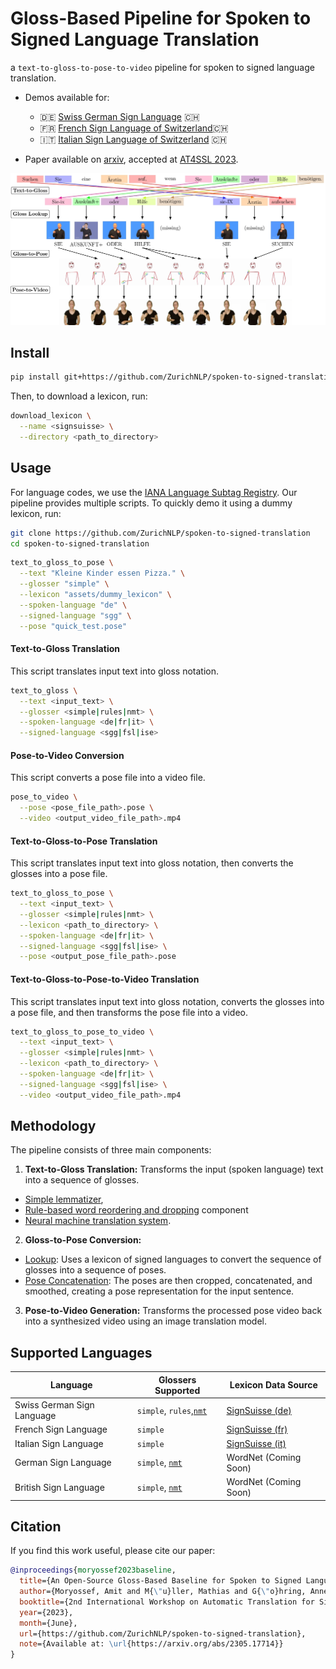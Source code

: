 # Gloss-Based Pipeline for Spoken to Signed Language Translation

a `text-to-gloss-to-pose-to-video` pipeline for spoken to signed language translation.

- Demos available for:
  - 🇩🇪 [Swiss German Sign Language](https://sign.mt/?sil=ch&spl=de) 🇨🇭
  - 🇫🇷 [French Sign Language of Switzerland](https://sign.mt/?sil=ch&spl=fr)🇨🇭
  - 🇮🇹 [Italian Sign Language of Switzerland](https://sign.mt/?sil=ch&spl=it) 🇨🇭

- Paper available on [arxiv](https://arxiv.org/abs/2305.17714), accepted
  at [AT4SSL 2023](https://sites.google.com/tilburguniversity.edu/at4ssl2023/).

![Visualization of our pipeline](assets/pipeline.jpg)

## Install

```bash
pip install git+https://github.com/ZurichNLP/spoken-to-signed-translation.git
```

Then, to download a lexicon, run:
```bash
download_lexicon \
  --name <signsuisse> \
  --directory <path_to_directory>
```

## Usage

For language codes, we use the [IANA Language Subtag Registry](https://www.iana.org/assignments/language-subtag-registry/language-subtag-registry).
Our pipeline provides multiple scripts. 
To quickly demo it using a dummy lexicon, run:

```bash
git clone https://github.com/ZurichNLP/spoken-to-signed-translation
cd spoken-to-signed-translation
```

```bash
text_to_gloss_to_pose \
  --text "Kleine Kinder essen Pizza." \
  --glosser "simple" \
  --lexicon "assets/dummy_lexicon" \
  --spoken-language "de" \
  --signed-language "sgg" \
  --pose "quick_test.pose"
```

#### Text-to-Gloss Translation

This script translates input text into gloss notation. 

```bash
text_to_gloss \
  --text <input_text> \
  --glosser <simple|rules|nmt> \
  --spoken-language <de|fr|it> \
  --signed-language <sgg|fsl|ise>
```

#### Pose-to-Video Conversion

This script converts a pose file into a video file.

```bash
pose_to_video \
  --pose <pose_file_path>.pose \
  --video <output_video_file_path>.mp4
```

#### Text-to-Gloss-to-Pose Translation

This script translates input text into gloss notation, then converts the glosses into a pose file.

```bash
text_to_gloss_to_pose \
  --text <input_text> \
  --glosser <simple|rules|nmt> \
  --lexicon <path_to_directory> \
  --spoken-language <de|fr|it> \
  --signed-language <sgg|fsl|ise> \
  --pose <output_pose_file_path>.pose
```

#### Text-to-Gloss-to-Pose-to-Video Translation

This script translates input text into gloss notation, converts the glosses into a pose file, and then transforms the pose file into a video.

```bash
text_to_gloss_to_pose_to_video \
  --text <input_text> \
  --glosser <simple|rules|nmt> \
  --lexicon <path_to_directory> \
  --spoken-language <de|fr|it> \
  --signed-language <sgg|fsl|ise> \
  --video <output_video_file_path>.mp4
```

## Methodology

The pipeline consists of three main components:

1. **Text-to-Gloss Translation:**
   Transforms the input (spoken language) text into a sequence of glosses.

- [Simple lemmatizer](src/text_to_gloss/simple.py),
- [Rule-based word reordering and dropping](src/text_to_gloss/rules.py) component
- [Neural machine translation system](src/text_to_gloss/nmt.py).

2. **Gloss-to-Pose Conversion:**

- [Lookup](src/gloss_to_pose/lookup.py): Uses a lexicon of signed languages to convert the sequence of glosses into a
  sequence of poses.
- [Pose Concatenation](src/gloss_to_pose/concatenate.py): The poses are then cropped, concatenated, and smoothed,
  creating a pose representation for the input sentence.

3. **Pose-to-Video Generation:** Transforms the processed pose video back into a synthesized video using an image
   translation model.

## Supported Languages

| Language                   | Glossers Supported                                                                                                                          | Lexicon Data Source                                  |
|----------------------------|---------------------------------------------------------------------------------------------------------------------------------------------|------------------------------------------------------|
| Swiss German Sign Language | `simple`, `rules`,[`nmt`](https://github.com/ZurichNLP/spoken-to-signed-translation/tree/main/spoken_to_signed/text_to_gloss#nmt-component) | [SignSuisse (de)](https://signsuisse.sgb-fss.ch/de/) |
| French Sign Language       | `simple`                                                                                                                                    | [SignSuisse (fr)](https://signsuisse.sgb-fss.ch/fr/) |
| Italian Sign Language      | `simple`                                                                                                                                    | [SignSuisse (it)](https://signsuisse.sgb-fss.ch/it/) |
| German Sign Language       | `simple`, [`nmt`](https://github.com/ZurichNLP/spoken-to-signed-translation/tree/main/spoken_to_signed/text_to_gloss#nmt-component)         | WordNet (Coming Soon)                                |
| British Sign Language      | `simple`, [`nmt`](TODO-model-link)                                                                                                          | WordNet (Coming Soon)                                |


## Citation

If you find this work useful, please cite our paper:

```bib
@inproceedings{moryossef2023baseline,
  title={An Open-Source Gloss-Based Baseline for Spoken to Signed Language Translation},
  author={Moryossef, Amit and M{\"u}ller, Mathias and G{\"o}hring, Anne and Jiang, Zifan and Goldberg, Yoav and Ebling, Sarah},
  booktitle={2nd International Workshop on Automatic Translation for Signed and Spoken Languages (AT4SSL)},
  year={2023},
  month={June},
  url={https://github.com/ZurichNLP/spoken-to-signed-translation},
  note={Available at: \url{https://arxiv.org/abs/2305.17714}}
}
```